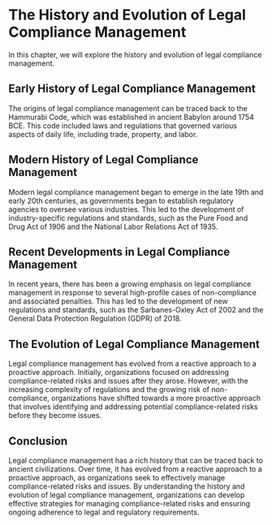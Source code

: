The History and Evolution of Legal Compliance Management
==============================================================================================================

In this chapter, we will explore the history and evolution of legal compliance management.

Early History of Legal Compliance Management
--------------------------------------------

The origins of legal compliance management can be traced back to the Hammurabi Code, which was established in ancient Babylon around 1754 BCE. This code included laws and regulations that governed various aspects of daily life, including trade, property, and labor.

Modern History of Legal Compliance Management
---------------------------------------------

Modern legal compliance management began to emerge in the late 19th and early 20th centuries, as governments began to establish regulatory agencies to oversee various industries. This led to the development of industry-specific regulations and standards, such as the Pure Food and Drug Act of 1906 and the National Labor Relations Act of 1935.

Recent Developments in Legal Compliance Management
--------------------------------------------------

In recent years, there has been a growing emphasis on legal compliance management in response to several high-profile cases of non-compliance and associated penalties. This has led to the development of new regulations and standards, such as the Sarbanes-Oxley Act of 2002 and the General Data Protection Regulation (GDPR) of 2018.

The Evolution of Legal Compliance Management
--------------------------------------------

Legal compliance management has evolved from a reactive approach to a proactive approach. Initially, organizations focused on addressing compliance-related risks and issues after they arose. However, with the increasing complexity of regulations and the growing risk of non-compliance, organizations have shifted towards a more proactive approach that involves identifying and addressing potential compliance-related risks before they become issues.

Conclusion
----------

Legal compliance management has a rich history that can be traced back to ancient civilizations. Over time, it has evolved from a reactive approach to a proactive approach, as organizations seek to effectively manage compliance-related risks and issues. By understanding the history and evolution of legal compliance management, organizations can develop effective strategies for managing compliance-related risks and ensuring ongoing adherence to legal and regulatory requirements.
